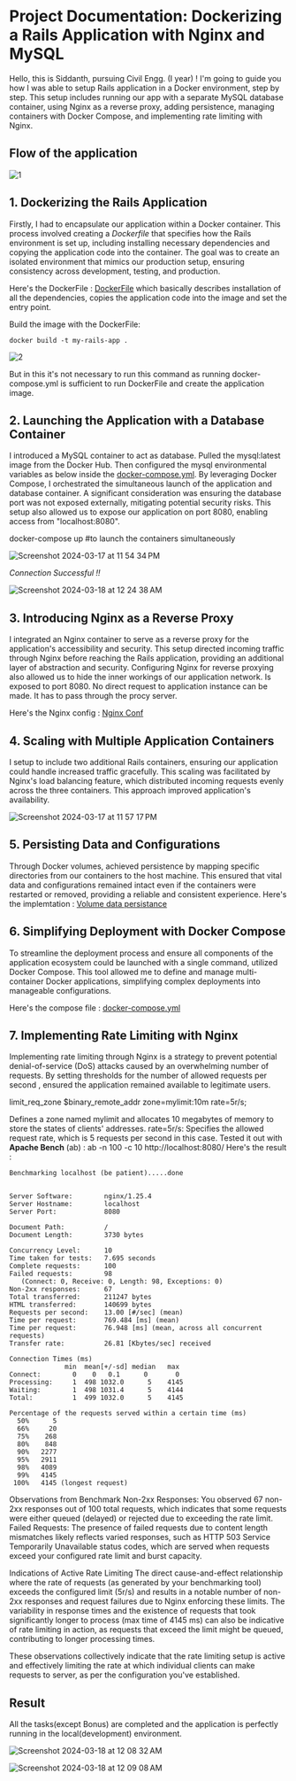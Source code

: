 # Project Documentation: Dockerizing a Rails Application with Nginx and MySQL

Hello, this is Siddanth, pursuing Civil Engg. (I year) ! I'm going to guide you how I was able to setup Rails application in a Docker environment, step by step. This setup includes running our app with a separate MySQL database container, using Nginx as a reverse proxy, adding persistence, managing containers with Docker Compose, and implementing rate limiting with Nginx.

## Flow of the application 

![1](https://github.com/Siddanth-S/iris-project/assets/158839826/a4c13eeb-f4d9-4e33-85f4-9760e1fdbc5b)


## 1. Dockerizing the Rails Application

Firstly, I had to encapsulate our application within a Docker container. This process involved creating a *Dockerfile* that specifies how the Rails environment is set up, including installing necessary dependencies and copying the application code into the container. The goal was to create an isolated environment that mimics our production setup, ensuring consistency across development, testing, and production. 

Here's the DockerFile : [DockerFile](https://github.com/Siddanth-S/iris-project/blob/main/Dockerfile)
which basically describes installation of all the dependencies, copies the application code into the image and set the entry point. 

Build the image with the DockerFile:

```
docker build -t my-rails-app .
```

![2](https://github.com/Siddanth-S/iris-project/assets/158839826/f7cbf1d2-b666-40f2-bcb1-80e2ff2e990b)


But in this it's not necessary to run this command as running docker-compose.yml is sufficient to run DockerFile and create the application image. 


## 2. Launching the Application with a Database Container

I introduced a MySQL container to act as database. Pulled the mysql:latest image from the Docker Hub. Then configured the mysql environmental variables as below inside the [docker-compose.yml](https://github.com/Siddanth-S/iris-project/blob/main/docker-compose.yml). By leveraging Docker Compose, I orchestrated the simultaneous launch of the application and database container. A significant consideration was ensuring the database port was not exposed externally, mitigating potential security risks. This setup also allowed us to expose our application on port 8080, enabling access from "localhost:8080".

 
docker-compose up  #to launch the containers simultaneously

![Screenshot 2024-03-17 at 11 54 34 PM](https://github.com/Ranjan-S1227/iris-project/assets/76945354/5718265a-88f3-49d5-b1ae-3f51090f6d75)

*Connection Successful !!*

 ![Screenshot 2024-03-18 at 12 24 38 AM](https://github.com/Ranjan-S1227/iris-project/assets/76945354/b0fc3600-c98a-4055-b06e-2ef4cc309f75)


## 3. Introducing Nginx as a Reverse Proxy

I integrated an Nginx container to serve as a reverse proxy for the application's accessibility and security. This setup directed incoming traffic through Nginx before reaching the Rails application, providing an additional layer of abstraction and security. Configuring Nginx for reverse proxying also allowed us to hide the inner workings of our application network. Is exposed to port 8080. No direct request to application instance can be made. It has to pass through the procy server.

Here's the Nginx config : [Nginx Conf](https://github.com/Siddanth-S/iris-project/blob/main/nginx/nginx.conf)


## 4.  Scaling with Multiple Application Containers

I setup to include two additional Rails containers, ensuring our application could handle increased traffic gracefully. This scaling was facilitated by Nginx's load balancing feature, which distributed incoming requests evenly across the three containers. This approach improved application's availability. 

![Screenshot 2024-03-17 at 11 57 17 PM](https://github.com/Ranjan-S1227/iris-project/assets/76945354/5a573228-bd8c-4a03-a2f6-e257d1dffb72)


## 5.  Persisting Data and Configurations

Through Docker volumes, achieved persistence by mapping specific directories from our containers to the host machine. This ensured that vital data and configurations remained intact even if the containers were restarted or removed, providing a reliable and consistent experience.
Here's the implemtation : [Volume data persistance](https://github.com/Siddanth-S/iris-project/blob/97d00c77704391e458c2b78b487de303e982bf0f/docker-compose.yml#L73)

## 6. Simplifying Deployment with Docker Compose

To streamline the deployment process and ensure all components of the application ecosystem could be launched with a single command, utilized Docker Compose. This tool allowed me to define and manage multi-container Docker applications, simplifying complex deployments into manageable configurations.

Here's the compose file : [docker-compose.yml](https://github.com/Siddanth-S/iris-project/blob/main/docker-compose.yml)


## 7. Implementing Rate Limiting with Nginx

Implementing rate limiting through Nginx is a strategy to prevent potential denial-of-service (DoS) attacks caused by an overwhelming number of requests. By setting thresholds for the number of allowed requests per second ,  ensured the application remained available to legitimate users.

limit_req_zone $binary_remote_addr zone=mylimit:10m rate=5r/s;

Defines a zone named mylimit and allocates 10 megabytes of memory to store the states of clients' addresses. rate=5r/s: Specifies the allowed request rate, which is 5 requests per second in this case.
Tested it out with **Apache Bench** (ab)  :  ab -n 100 -c 10 http://localhost:8080/ 
Here's the result : 

```
Benchmarking localhost (be patient).....done


Server Software:        nginx/1.25.4
Server Hostname:        localhost
Server Port:            8080

Document Path:          /
Document Length:        3730 bytes

Concurrency Level:      10
Time taken for tests:   7.695 seconds
Complete requests:      100
Failed requests:        98
   (Connect: 0, Receive: 0, Length: 98, Exceptions: 0)
Non-2xx responses:      67
Total transferred:      211247 bytes
HTML transferred:       140699 bytes
Requests per second:    13.00 [#/sec] (mean)
Time per request:       769.484 [ms] (mean)
Time per request:       76.948 [ms] (mean, across all concurrent requests)
Transfer rate:          26.81 [Kbytes/sec] received

Connection Times (ms)
              min  mean[+/-sd] median   max
Connect:        0    0   0.1      0       0
Processing:     1  498 1032.0      5    4145
Waiting:        1  498 1031.4      5    4144
Total:          1  499 1032.0      5    4145

Percentage of the requests served within a certain time (ms)
  50%      5
  66%     20
  75%    268
  80%    848
  90%   2277
  95%   2911
  98%   4089
  99%   4145
 100%   4145 (longest request)

 ```
Observations from Benchmark
Non-2xx Responses: You observed 67 non-2xx responses out of 100 total requests, which indicates that some requests were either queued (delayed) or rejected due to exceeding the rate limit.
Failed Requests: The presence of failed requests due to content length mismatches likely reflects varied responses, such as HTTP 503 Service Temporarily Unavailable status codes, which are served when requests exceed your configured rate limit and burst capacity.


Indications of Active Rate Limiting
The direct cause-and-effect relationship where the rate of requests (as generated by your benchmarking tool) exceeds the configured limit (5r/s) and results in a notable number of non-2xx responses and request failures due to Nginx enforcing these limits.
The variability in response times and the existence of requests that took significantly longer to process (max time of 4145 ms) can also be indicative of rate limiting in action, as requests that exceed the limit might be queued, contributing to longer processing times.


These observations collectively indicate that the rate limiting setup is active and effectively limiting the rate at which individual clients can make requests to  server, as per the configuration you've established.


## Result 

All the tasks(except Bonus) are completed and the application is perfectly running in the local(development) environment. 


![Screenshot 2024-03-18 at 12 08 32 AM](https://github.com/Ranjan-S1227/iris-project/assets/76945354/3247dbad-9934-4355-a847-d16dbe046129)


![Screenshot 2024-03-18 at 12 09 08 AM](https://github.com/Ranjan-S1227/iris-project/assets/76945354/0f159f91-968c-4b01-bb9f-ff228aa80605)
